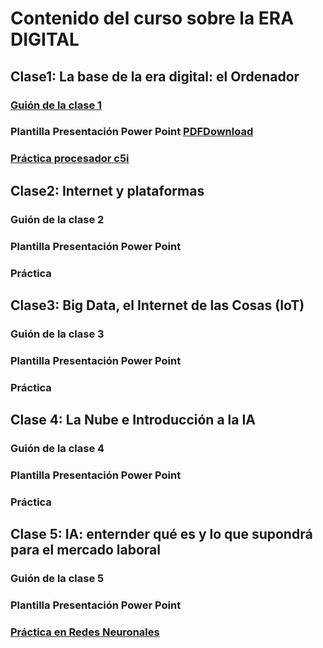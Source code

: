 # Contenido del curso sobre la ERA DIGITAL

## Clase1: La base de la era digital: el Ordenador

### [Guión de la clase 1](https://pauandalt.github.io/Guion_Clase_1/)
### Plantilla Presentación Power Point [PDF](https://github.com/Pauandalt/Presntacion_Clase1_PDF/blob/master/Pantilla%20de%20la%20presentaci%C3%B3n%20clase%201.pdf)[Download](https://github.com/Pauandalt/Presntaci-n_PP_Clase_1/blob/master/plantilla%20de%20la%20presentaci%C3%B3n.pptx)
### [Práctica procesador c5i](https://pauandalt.github.io/TFG-Practica-c5i/)

## Clase2: Internet y plataformas

### Guión de la clase 2
### Plantilla Presentación Power Point 
### Práctica

## Clase3: Big Data, el Internet de las Cosas (IoT)

### Guión de la clase 3
### Plantilla Presentación Power Point 
### Práctica

## Clase 4: La Nube e Introducción a la IA

### Guión de la clase 4
### Plantilla Presentación Power Point 
### Práctica


## Clase 5: IA: enternder qué es y lo que supondrá para el mercado laboral 

### Guión de la clase 5
### Plantilla Presentación Power Point 
### [Práctica en Redes Neuronales](https://pauandalt.github.io/Practica_Redes_Neuronales/)
